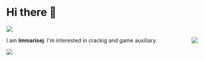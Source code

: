 # Hi there 👋

[![](https://img.shields.io/badge/-@lmmarisej?style=flat-square&logo=github)](https://github.com/lmmarisej)


I am **lmmarisej**.<img align="right" src="https://github-readme-stats.vercel.app/api?username=lmmarisej&show_icons=true&icon_color=805AD5&text_color=718096&bg_color=ffffff&hide_title=true" />
I'm interested in crackig and game auxiliary.

<p/>

<img align="center" src="https://github-profile-trophy.vercel.app/?username=lmmarisej&MultipleLang,Star,Follower,Commit,Issue" style="max-width:100%;">





